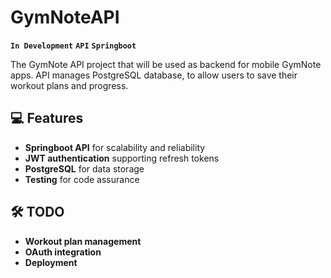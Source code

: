 # GymNoteAPI
**`In Development`** **`API`** **`Springboot`**

The GymNote API project that will be used as backend for mobile GymNote apps.
API manages PostgreSQL database, to allow users to save their workout plans and progress.

## 💻️ Features
- **Springboot API** for scalability and reliability
- **JWT authentication** supporting refresh tokens
- **PostgreSQL** for data storage
- **Testing** for code assurance

## 🛠️ TODO
- **Workout plan management**
- **OAuth integration**
- **Deployment**
